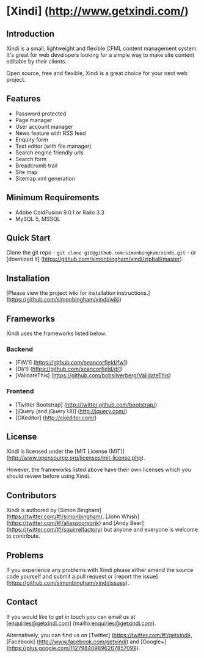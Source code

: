# [Xindi] (http://www.getxindi.com/)

## Introduction

Xindi is a small, lightweight and flexible CFML content management system. It's great for web developers looking for a simple way to make site content editable by their clients.

Open source, free and flexible, Xindi is a great choice for your next web project.

## Features

* Password protected
* Page manager
* User account manager
* News feature with RSS feed
* Enquiry form
* Text editor (with file manager)
* Search engine friendly urls
* Search form
* Breadcrumb trail
* Site map
* Sitemap.xml generation

## Minimum Requirements

* Adobe ColdFusion 9.0.1 or Railo 3.3
* MySQL 5, MSSQL

## Quick Start

Clone the git repo - `git clone git@github.com:simonbingham/xindi.git` - or [download it] (https://github.com/simonbingham/xindi/zipball/master).

## Installation

[Please view the project wiki for installation instructions.] (https://github.com/simonbingham/xindi/wiki)

## Frameworks

Xindi uses the frameworks listed below.

### Backend

* [FW/1] (https://github.com/seancorfield/fw1)
* [DI/1] (https://github.com/seancorfield/di1)
* [ValidateThis] (https://github.com/bobsilverberg/ValidateThis)

### Frontend

* [Twitter Bootstrap] (http://twitter.github.com/bootstrap/)
* [jQuery (and jQuery UI)] (http://jquery.com/)
* [CKeditor] (http://ckeditor.com/)

## License

Xindi is licensed under the [MIT License (MIT)] (http://www.opensource.org/licenses/mit-license.php). 

However, the frameworks listed above have their own licenses which you should review before using Xindi.

## Contributors

Xindi is authored by [Simon Bingham] (https://twitter.com/#!/simonbingham), [John Whish] (https://twitter.com/#!/aliaspooryorik) and [Andy Beer] (https://twitter.com/#!/squirrelfactory) but anyone and everyone is welcome to contribute. 

## Problems

If you experience any problems with Xindi please either amend the source code yourself and submit a pull request or [report the issue] (https://github.com/simonbingham/xindi/issues).

## Contact

If you would like to get in touch you can email us at [enquiries@getxindi.com] (mailto:enquiries@getxindi.com).

Alternatively, you can find us on [Twitter] (https://twitter.com/#!/getxindi), [Facebook] (http://www.facebook.com/getxindi) and [Google+] (https://plus.google.com/112798469896267857099).